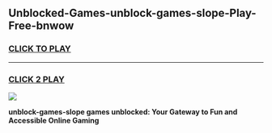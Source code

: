 
## Unblocked-Games-unblock-games-slope-Play-Free-bnwow
<h3>
<a href="https://premium76.site?title=unblock-games-slope&ref=21A">CLICK TO PLAY</a></h3>
<hr>

<h3>
<a href="https://premium76.site?title=unblock-games-slope&ref=21A">CLICK 2 PLAY</a>
  
</h3>

<a href="https://premium76.site?title=unblock-games-slope&ref=21A"><img src="https://clearcache.store/games.png"></a>


**unblock-games-slope games unblocked: Your Gateway to Fun and Accessible Online Gaming**
